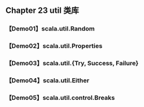 ## Chapter 23 util 类库

### 【Demo01】scala.util.Random
### 【Demo02】scala.util.Properties
### 【Demo03】scala.util.{Try, Success, Failure}
### 【Demo04】scala.util.Either
### 【Demo05】scala.util.control.Breaks